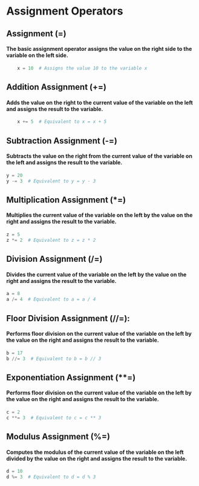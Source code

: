 # Assignment Operators

## Assignment (=)

#### The basic assignment operator assigns the value on the right side to the variable on the left side.

```py
    x = 10  # Assigns the value 10 to the variable x
```

## Addition Assignment (+=)

#### Adds the value on the right to the current value of the variable on the left and assigns the result to the variable.

```py
    x += 5  # Equivalent to x = x + 5
```

## Subtraction Assignment (-=)

#### Subtracts the value on the right from the current value of the variable on the left and assigns the result to the variable.

```py
y = 20
y -= 3  # Equivalent to y = y - 3
```

## Multiplication Assignment (\*=)

#### Multiplies the current value of the variable on the left by the value on the right and assigns the result to the variable.

```py
z = 5
z *= 2  # Equivalent to z = z * 2
```

## Division Assignment (/=)

#### Divides the current value of the variable on the left by the value on the right and assigns the result to the variable.

```py
a = 8
a /= 4  # Equivalent to a = a / 4
```

## Floor Division Assignment (//=):

#### Performs floor division on the current value of the variable on the left by the value on the right and assigns the result to the variable.

```py
b = 17
b //= 3  # Equivalent to b = b // 3
```

## Exponentiation Assignment (\*\*=)

#### Performs floor division on the current value of the variable on the left by the value on the right and assigns the result to the variable.

```py
c = 2
c **= 3  # Equivalent to c = c ** 3
```

## Modulus Assignment (%=)

#### Computes the modulus of the current value of the variable on the left divided by the value on the right and assigns the result to the variable.

```py
d = 10
d %= 3  # Equivalent to d = d % 3
```